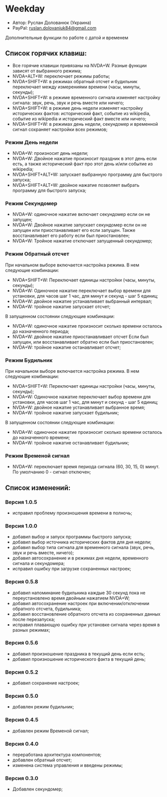 # Weekday

* Автор: Руслан Долованюк (Украина)
* PayPal: ruslan.dolovaniuk84@gmail.com


Дополнительные функции по работе с датой и временем

## Список горячих клавиш:
* Все горячие клавиши привязаны на NVDA+W. Разные функции зависят от выбранного режима;
* NVDA+ALT+W: переключает режимы работы;
* NVDA+SHIFT+W: в режимах обратный отсчет и будильник переключает между измерениями времени (часы, минуты, секунды);
* NVDA+SHIFT+W: в режиме временного сигнала изменяет настройку сигнала: звук, речь, звук и речь вместе или ничего;
* NVDA+SHIFT+W: в режиме день недели изменяет настройку исторических фактов: исторический факт, событие из wikipedia, событие из wikipedia и исторический факт вместе или ничего;
* NVDA+SHIFT+W: в режимах день недели, секундомер и временной сигнал сохраняет настройки всех режимов;

### Режим День недели
* NVDA+W: произносит день недели;
* NVDA+W: Двойное нажатие произносит праздник в этот день если есть, а также исторический факт про этот день и/или событие из wikipedia;
* NVDA+SHIFT+ALT+W: запускает выбранную программу для быстрого запуска;
* NVDA+SHIFT+ALT+W: двойное нажатие позволяет выбрать программу для быстрого запуска;

### Режим Секундомер
* NVDA+W: одиночное нажатие включает секундомер если он не запущен;
* NVDA+W: Двойное нажатие запускает секундомер если он не запущен или приостанавливает его если запущен. Также восстанавливает его работу если был приостановлен;
* NVDA+W: Тройное нажатие отключает запущенный секундомер;

### Режим Обратный отсчет
При начальном выборе включается настройка режима. В нем следующие комбинации:
* NVDA+SHIFT+W: Переключает единицы настройки (часы, минуты, секунды);
* NVDA+W: Одиночное нажатие переключает выбор времени для установки, для часов шаг 1 час, для минут и секунд - шаг 5 единиц;
* NVDA+W: двойное нажатие устанавливает выбранный интервал;
* NVDA+W: тройное нажатие запускает отсчет;

В запущенном состоянии следующие комбинации:
* NVDA+W: одиночное нажатие произносит сколько времени осталось до назначенного периода;
* NVDA+W: двойное нажатие приостанавливает отсчет Если был запущен, или восстанавливает обратно если был приостановлен;
* NVDA+W: тройное нажатие останавливает отсчет;

### Режим Будильник
При начальном выборе включается настройка режима. В нем следующие комбинации:
* NVDA+SHIFT+W: Переключает единицы настройки (часы, минуты, секунды);
* NVDA+W: Одиночное нажатие переключает выбор времени для установки, для часов шаг 1 час, для минут и секунд - шаг 5 единиц;
* NVDA+W: двойное нажатие устанавливает выбранное время;
* NVDA+W: тройное нажатие запускает будильник;

В запущенном состоянии следующие комбинации:
* NVDA+W: одиночное нажатие произносит сколько времени осталось до назначенного времени;
* NVDA+W: тройное нажатие останавливает будильник;

### Режим Временой сигнал
* NVDA+W: переключает время периода сигнала (60, 30, 15, 0) минут. По умолчанию 0 - сигнал отключен;

## Список изменений:
### Версия 1.0.5
* исправил проблему произношения времени в полночь;

### Версия 1.0.0
* добавил выбор и запуск программы быстрого запуска;
* добавил выбор источника исторических фактов для дня недели;
* добавил выбор типа сигнала для временного сигнала (звук, речь, звук и речь вместе, ничего);
* добавил автосохранение и в режимах дня недели, временного сигнала и секундомера;
* исправил ошибку при загрузке сохраненных настроек;

### Версия 0.5.8
* добавил напоминание будильника каждые 30 секунд пока не переустановлено время двойным нажатием NVDA+W;
* добавил автосохранение настроек при включении/отключении обратного отсчета, будильника;
* добавил восстановление обратного отсчета из сохраненных данных после перезапуска;
* исправил плавающую ошибку при установке сигнала через время в разных режимах;

### Версия 0.5.6
* добавил произношение праздника в текущий день если есть;
* добавил произношение исторического факта в текущий день;

### Версия 0.5.2
* добавил сохранение настроек;

### Версия 0.5.0
* добавлен режим будильник;

### Версия 0.4.5
* добавлен режим Временой сигнал;

### Версия 0.4.0
* переработана архитектура компонентов;
* добавлен обратный отсчет;
* изменена система управления и введены режимы;

### Версия 0.3.0
* Добавлен секундомер;
